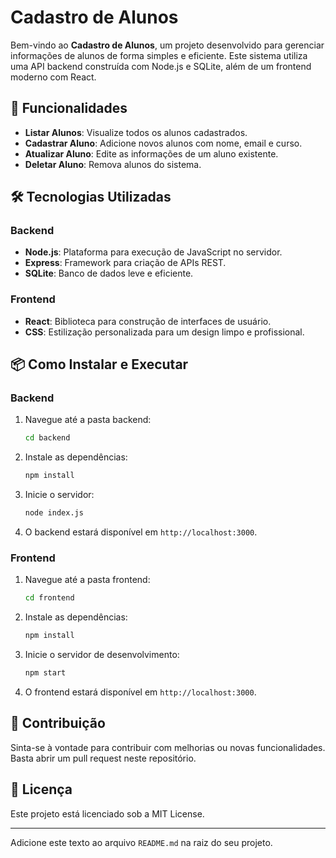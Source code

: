 

# Cadastro de Alunos

Bem-vindo ao **Cadastro de Alunos**, um projeto desenvolvido para gerenciar informações de alunos de forma simples e eficiente. Este sistema utiliza uma API backend construída com Node.js e SQLite, além de um frontend moderno com React.

## 🚀 Funcionalidades

- **Listar Alunos**: Visualize todos os alunos cadastrados.
- **Cadastrar Aluno**: Adicione novos alunos com nome, email e curso.
- **Atualizar Aluno**: Edite as informações de um aluno existente.
- **Deletar Aluno**: Remova alunos do sistema.

## 🛠️ Tecnologias Utilizadas

### Backend
- **Node.js**: Plataforma para execução de JavaScript no servidor.
- **Express**: Framework para criação de APIs REST.
- **SQLite**: Banco de dados leve e eficiente.

### Frontend
- **React**: Biblioteca para construção de interfaces de usuário.
- **CSS**: Estilização personalizada para um design limpo e profissional.

## 📦 Como Instalar e Executar

### Backend
1. Navegue até a pasta backend:
   ```bash
   cd backend
   ```
2. Instale as dependências:
   ```bash
   npm install
   ```
3. Inicie o servidor:
   ```bash
   node index.js
   ```
4. O backend estará disponível em `http://localhost:3000`.

### Frontend
1. Navegue até a pasta frontend:
   ```bash
   cd frontend
   ```
2. Instale as dependências:
   ```bash
   npm install
   ```
3. Inicie o servidor de desenvolvimento:
   ```bash
   npm start
   ```
4. O frontend estará disponível em `http://localhost:3000`.

## 🤝 Contribuição

Sinta-se à vontade para contribuir com melhorias ou novas funcionalidades. Basta abrir um pull request neste repositório.

## 📄 Licença

Este projeto está licenciado sob a MIT License.

---

Adicione este texto ao arquivo `README.md` na raiz do seu projeto.
